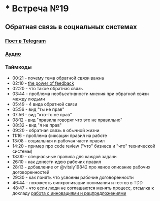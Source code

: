 # * Встреча №19

## Обратная связь в социальных системах

### [Пост в Telegram](https://t.me/modernsd/32739)

### [Аудио](https://soundcloud.com/oleg-soroka/vstrecha-19)

### Таймкоды

- 00:21 - почему тема обратной связи важна
- 02:10 - [the power of feedback](https://sci-hub.mksa.top/10.3102/003465430298487)
- 02:20 - что  такое обратная связь
- 03:44 - проблема необъективности мнения при обратной связи между людьми
- 05:49 - 4 вида обратной связи
- 05:56 - вид "ты не прав"
- 07:56 - вид "кто-то не прав"
- 08:12 - вид "правила говорят что это не правильно"
- 08:32 - вид "я не прав"
- 09:20 - обратная связь в обычной жизни
- 11:16 - проблема фиксации правил на работе
- 13:08 - социальная и рабочая части правил
- 14:20 - пример про code review ("что" бизнеса и "что" технической системы)
- 18:00 - специальные правила для каждой задачи
- 26:10 - как донести идею рабочих правил
- 28:13 - добавление от @vitaly19842 про явное описание рабочих договоренностей
- 29:30 - как понять что усвоены рабочие договоренности
- 46:44 -  похожесть синхронизации понимания и тестов в TDD
- 48:47 - что если люди не соглашаются менять процесс, отсылка к докладу [работа с инновациями и рацпредложениями](https://www.youtube.com/watch?v=FHu6lyngi1g&list=PLFtS8Ah0wZvWS37oveJ0-D5K6V7GWUpqY)
